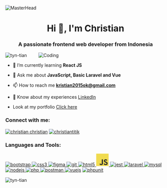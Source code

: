 ![MasterHead](https://media.licdn.com/dms/image/v2/D4D16AQG-e3bBMQ6_Vw/profile-displaybackgroundimage-shrink_350_1400/profile-displaybackgroundimage-shrink_350_1400/0/1709186310843?e=1731542400&v=beta&t=DpGu4LBszCG8wwh1heCvVxmd1DnQ3kA8Sskh-mG7ngw)
<h1 align="center">Hi 👋, I'm Christian</h1>
<h3 align="center">A passionate frontend web developer from Indonesia</h3>
<img align="right" alt="Coding" width="400" src="https://cdn.dribbble.com/users/1162077/screenshots/3848914/programmer.gif" />

<p align="left"> <img src="https://komarev.com/ghpvc/?username=tyn-tian&label=Profile%20views&color=0e75b6&style=flat" alt="tyn-tian" /> </p>

- 🌱 I’m currently learning **React JS**

- 💬 Ask me about **JavaScript, Basic Laravel and Vue**

- 📫 How to reach me **kristian2015ok@gmail.com**

- 📄 Know about my experiences [LinkedIn](https://www.linkedin.com/in/christian72/)

- Look at my portfolio [Click here](https://portfolio-website-orcin-mu-81.vercel.app/)

<h3 align="left">Connect with me:</h3>
<p align="left">
<a href="https://linkedin.com/in/christian72" target="blank"><img align="center" src="https://raw.githubusercontent.com/rahuldkjain/github-profile-readme-generator/master/src/images/icons/Social/linked-in-alt.svg" alt="christian christian" height="30" width="40" /></a>
<a href="https://instagram.com/christiantitik" target="blank"><img align="center" src="https://raw.githubusercontent.com/rahuldkjain/github-profile-readme-generator/master/src/images/icons/Social/instagram.svg" alt="christiantitik" height="30" width="40" /></a>
</p>

<h3 align="left">Languages and Tools:</h3>
<p align="left"> <a href="https://getbootstrap.com" target="_blank" rel="noreferrer"> <img src="https://i.pinimg.com/originals/41/95/cf/4195cf989fac0128a89669f40a1e3496.png" alt="bootstrap" width="40" height="40"/> </a> <a href="https://www.w3schools.com/css/" target="_blank" rel="noreferrer"> <img src="https://upload.wikimedia.org/wikipedia/commons/thumb/6/62/CSS3_logo.svg/768px-CSS3_logo.svg.png" alt="css3" width="40" height="40"/> </a> <a href="https://www.figma.com/" target="_blank" rel="noreferrer"> <img src="https://www.vectorlogo.zone/logos/figma/figma-icon.svg" alt="figma" width="40" height="40"/> </a> <a href="https://git-scm.com/" target="_blank" rel="noreferrer"> <img src="https://www.vectorlogo.zone/logos/git-scm/git-scm-icon.svg" alt="git" width="40" height="40"/> </a> <a href="https://www.w3.org/html/" target="_blank" rel="noreferrer"> <img src="https://upload.wikimedia.org/wikipedia/commons/thumb/3/38/HTML5_Badge.svg/2048px-HTML5_Badge.svg.png" alt="html5" width="40" height="40"/> </a> <a href="https://developer.mozilla.org/en-US/docs/Web/JavaScript" target="_blank" rel="noreferrer"> <img src="https://raw.githubusercontent.com/devicons/devicon/master/icons/javascript/javascript-original.svg" alt="javascript" width="40" height="40"/> </a> <a href="https://jestjs.io" target="_blank" rel="noreferrer"> <img src="https://www.vectorlogo.zone/logos/jestjsio/jestjsio-icon.svg" alt="jest" width="40" height="40"/> </a> <a href="https://laravel.com/" target="_blank" rel="noreferrer"> <img src="https://upload.wikimedia.org/wikipedia/commons/thumb/9/9a/Laravel.svg/1969px-Laravel.svg.png" alt="laravel" width="40" height="40"/> </a> <a href="https://www.mysql.com/" target="_blank" rel="noreferrer"> <img src="https://upload.wikimedia.org/wikipedia/labs/8/8e/Mysql_logo.png" alt="mysql" height="40"/> </a> <a href="https://nodejs.org" target="_blank" rel="noreferrer"> <img src="https://upload.wikimedia.org/wikipedia/commons/thumb/d/d9/Node.js_logo.svg/2560px-Node.js_logo.svg.png" alt="nodejs" height="40"/> </a> <a href="https://www.php.net" target="_blank" rel="noreferrer"> <img src="https://upload.wikimedia.org/wikipedia/commons/thumb/2/27/PHP-logo.svg/2560px-PHP-logo.svg.png" alt="php" height="40"/> </a> <a href="https://postman.com" target="_blank" rel="noreferrer"> <img src="https://www.vectorlogo.zone/logos/getpostman/getpostman-icon.svg" alt="postman" width="40" height="40"/> </a> <a href="https://vuejs.org/" target="_blank" rel="noreferrer"> <img src="https://upload.wikimedia.org/wikipedia/commons/thumb/9/95/Vue.js_Logo_2.svg/2367px-Vue.js_Logo_2.svg.png" alt="vuejs" width="40" height="40"/></a> <a href="https://phpunit.de/" target="_blank" rel="noreferrer"> <img src="https://upload.wikimedia.org/wikipedia/commons/thumb/f/f7/PHPUnit_Logo.svg/1280px-PHPUnit_Logo.svg.png" alt="phpunit" height="40"/></a></p>

<p><img align="center" src="https://github-readme-streak-stats.herokuapp.com/?user=tyn-tian&" alt="tyn-tian" /></p>
